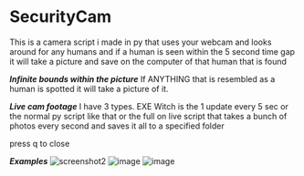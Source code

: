 # SecurityCam
This is a camera script i made in py that uses your webcam and looks around for any humans and if a human is seen within the 5 second time gap it will take a picture and save on the computer of that human that is found

***Infinite bounds within the picture***
If ANYTHING that is resembled as a human is spotted it will take a picture of it.

***Live cam footage***
I have 3 types. EXE Witch is the 1 update every 5 sec or the normal py script like that or the full on live script that takes a bunch of photos every second and saves it all to a specified folder 

press q to close



***Examples***
![screenshot2](https://user-images.githubusercontent.com/106557220/224524322-9573d68c-ef49-4468-875f-68e4b3be037f.png)
![image](https://user-images.githubusercontent.com/106557220/224524750-7ecd53dc-2b27-445e-a2ff-a2bb9be0d9ba.png)
![image](https://user-images.githubusercontent.com/106557220/224524890-db88a589-9708-4509-87d2-83b4cf624d52.png)

